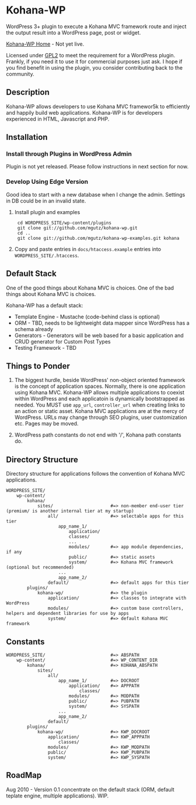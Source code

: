 # Kohana-WP

WordPress 3+ plugin to execute a Kohana MVC framework route and inject
the output result into a WordPress page, post or widget.

[Kohana-WP Home](http://kohana-wp.mgutz.com) - Not yet live.

Licensed under [GPL2](http://www.gnu.org/licenses/old-licenses/gpl-2.0.html) to meet the
requirement for a WordPress plugin. Frankly, if you need it to use it for commercial purposes just ask. 
I hope if you find benefit in using the plugin, you consider contributing back to the community.

## Description

Kohana-WP allows developers to use Kohana MVC framewor5k to efficiently and happily build 
web applications. Kohana-WP is for developers experienced in HTML, Javascript and PHP.

## Installation

### Install through Plugins in WordPress Admin

Plugin is not yet released. Please follow instructions in next section for now.

### Develop Using Edge Version

Good idea to start with a new database when I change the admin. Settings in DB could be in an invalid state.

1. Install plugin and examples

        cd WORDPRESS_SITE/wp-content/plugins
        git clone git://github.com/mgutz/kohana-wp.git
        cd ..
        git clone git://github.com/mgutz/kohana-wp-examples.git kohana

2. Copy and paste entries in `docs/htaccess.example` entries into `WORDPRESS_SITE/.htaccess`.

## Default Stack

One of the good things about Kohana MVC is choices. One of the bad things about Kohana MVC is choices.

Kohana-WP has a default stack:

* Template Engine - Mustache (code-behind class is optional)
* ORM - TBD, needs to be lightweight data mapper since WordPress has a schema already
* Generators - Generators will be web based for a basic application and CRUD generator for Custom Post Types
* Testing Framework - TBD

## Things to Ponder

1. The biggest hurdle, beside WordPress' non-object oriented framework is the concept of application spaces.
   Normally, there is
   one application using Kohana MVC. Kohana-WP allows multiple applications to coexist within
   WordPress and each applicatoin is dynamically bootstrapped as needed. You MUST use `app_url`,
   `controller_url` when creating links
   to an action or static asset. Kohana MVC applications are at the mercy of WordPress.
   URLs may change through SEO plugins, user customization etc. Pages may be moved.
   
2. WordPress path constants do not end with '/', Kohana path constants do.


## Directory Structure

Directory structure for applications follows the convention of Kohana MVC applications. 

    WORDPRESS_SITE/
        wp-content/
            kohana/
                sites/                      #=> non-member end-user tier (premium/ is another internal tier at my startup)
                    all/                    #=> selectable apps for this tier
                        app_name_1/
                            application/    
                            classes/
                            ...
                            modules/        #=> app module dependencies, if any
                            public/         #=> static assets
                            system/         #=> Kohana MVC framework (optional but recommended)
                        ...
                        app_name_2/
                    default/                #=> default apps for this tier
            plugins/
                kohana-wp/                  #=> the plugin
                    application/            #=> classes to integrate with WordPress
                    modules/                #=> custom base controllers, helpers and dependent libraries for use by apps
                    system/                 #=> default Kohana MVC framework

## Constants

    WORDPRESS_SITE/                         #=> ABSPATH
        wp-content/                         #=> WP_CONTENT_DIR
            kohana/                         #=> KOHANA_ABSPATH
                sites/                      
                    all/                    
                        app_name_1/         #=> DOCROOT
                            application/    #=> APPPATH 
                                classes/
                            modules/        #=> MODPATH
                            public/         #=> PUBPATH 
                            system/         #=> SYSPATH
                        ...
                        app_name_2/
                    default/                
            plugins/
                kohana-wp/                  #=> KWP_DOCROOT
                    application/            #=> KWP_APPPATH
                        classes/
                    modules/                #=> KWP_MODPATH
                    public/                 #=> KWP_PUBPATH
                    system/                 #=> KWP_SYSPATH
                
## RoadMap

Aug 2010 - Version 0.1 concentrate on the default stack (ORM, default teplate engine, multiple applications). WIP.
